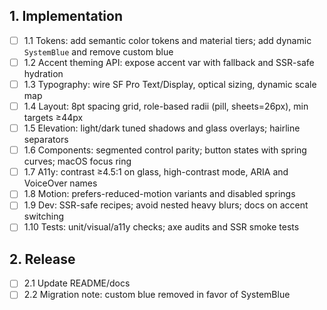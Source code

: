 ## 1. Implementation
- [ ] 1.1 Tokens: add semantic color tokens and material tiers; add dynamic `SystemBlue` and remove custom blue
- [ ] 1.2 Accent theming API: expose accent var with fallback and SSR-safe hydration
- [ ] 1.3 Typography: wire SF Pro Text/Display, optical sizing, dynamic scale map
- [ ] 1.4 Layout: 8pt spacing grid, role-based radii (pill, sheets=26px), min targets ≥44px
- [ ] 1.5 Elevation: light/dark tuned shadows and glass overlays; hairline separators
- [ ] 1.6 Components: segmented control parity; button states with spring curves; macOS focus ring
- [ ] 1.7 A11y: contrast ≥4.5:1 on glass, high-contrast mode, ARIA and VoiceOver names
- [ ] 1.8 Motion: prefers-reduced-motion variants and disabled springs
- [ ] 1.9 Dev: SSR-safe recipes; avoid nested heavy blurs; docs on accent switching
- [ ] 1.10 Tests: unit/visual/a11y checks; axe audits and SSR smoke tests

## 2. Release
- [ ] 2.1 Update README/docs
- [ ] 2.2 Migration note: custom blue removed in favor of SystemBlue
